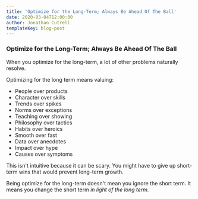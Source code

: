 ```yaml
---
title: 'Optimize for the Long-Term; Always Be Ahead Of The Ball'
date: 2020-03-04T12:00:00
author: Jonathan Cutrell
templateKey: blog-post
---
```


### Optimize for the Long-Term; Always Be Ahead Of The Ball

When you optimize for the long-term, a lot of other problems naturally resolve.

Optimizing for the long term means valuing:

<ul style={{ columns: 3 }}>
  <li>People over products</li>
  <li>Character over skills</li>
  <li>Trends over spikes</li>
  <li>Norms over exceptions</li>
  <li>Teaching over showing</li>
  <li>Philosophy over tactics</li>
  <li>Habits over heroics</li>
  <li>Smooth over fast</li>
  <li>Data over anecdotes</li>
  <li>Impact over hype</li>
  <li>Causes over symptoms</li>
</ul>

This isn't intuitive because it can be scary. You might have to give up short-term wins that would prevent long-term growth.

Being optimize for the long-term doesn't mean you ignore the short term. It means you change the short term _in light of the long term._
